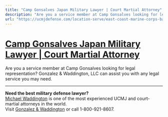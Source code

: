 ```yaml
---
title: "Camp Gonsalves Japan Military Lawyer | Court Martial Attorney"
description: "Are you a service member at Camp Gonsalves looking for legal representation? Gonzalez & Waddington, LLC can assist you with any legal service you may need."
url: "https://ucmjdefense.com/location-serve/east-coast-marine-corps-bases/camp-gonsalves-military-lawyer-court-martial-attorney.html"
---
```


# [Camp Gonsalves Japan Military Lawyer | Court Martial Attorney](https://ucmjdefense.com/location-serve/east-coast-marine-corps-bases/camp-gonsalves-military-lawyer-court-martial-attorney.html)

Are you a service member at Camp Gonsalves looking for legal representation? Gonzalez & Waddington, LLC can assist you with any legal service you may need.

---

**Need the best military defense lawyer?**  
[Michael Waddington](https://ucmjdefense.com/attorneys/michael-stewart-waddington-partner.html) is one of the most experienced UCMJ and court-martial attorneys in the world.  
Visit [Gonzalez & Waddington](https://ucmjdefense.com) or call 1-800-921-8607.
